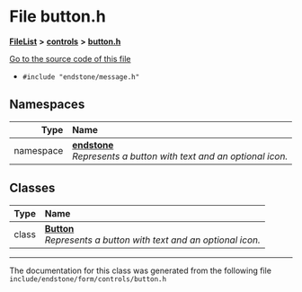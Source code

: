 

# File button.h



[**FileList**](files.md) **>** [**controls**](dir_035306890ec6a3fa870e30b726ac5ffc.md) **>** [**button.h**](button_8h.md)

[Go to the source code of this file](button_8h_source.md)



* `#include "endstone/message.h"`













## Namespaces

| Type | Name |
| ---: | :--- |
| namespace | [**endstone**](namespaceendstone.md) <br>_Represents a button with text and an optional icon._  |


## Classes

| Type | Name |
| ---: | :--- |
| class | [**Button**](classendstone_1_1Button.md) <br>_Represents a button with text and an optional icon._  |



















































------------------------------
The documentation for this class was generated from the following file `include/endstone/form/controls/button.h`

